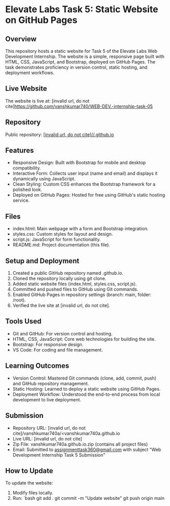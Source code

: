 # Elevate Labs Task 5: Static Website on GitHub Pages

## Overview
This repository hosts a static website for Task 5 of the Elevate Labs Web Development Internship. The website is a simple, responsive page built with HTML, CSS, JavaScript, and Bootstrap, deployed on GitHub Pages. The task demonstrates proficiency in version control, static hosting, and deployment workflows.

## Live Website
The website is live at: [invalid url, do not cite]https://github.com/vanshkumar740/WEB-DEV.-internship-task-05

## Repository
Public repository: [[invalid url, do not cite]/<yourusername>/<yourusername>.github.io](https://github.com/vanshkumar740/WEB-DEV.-internship-task-05)

## Features
- Responsive Design: Built with Bootstrap for mobile and desktop compatibility.
- Interactive Form: Collects user input (name and email) and displays it dynamically using JavaScript.
- Clean Styling: Custom CSS enhances the Bootstrap framework for a polished look.
- Deployed on GitHub Pages: Hosted for free using GitHub's static hosting service.

## Files
- index.html: Main webpage with a form and Bootstrap integration.
- styles.css: Custom styles for layout and design.
- script.js: JavaScript for form functionality.
- README.md: Project documentation (this file).

## Setup and Deployment
1. Created a public GitHub repository named <yourusername>.github.io.
2. Cloned the repository locally using git clone.
3. Added static website files (index.html, styles.css, script.js).
4. Committed and pushed files to GitHub using Git commands.
5. Enabled GitHub Pages in repository settings (branch: main, folder: /root).
6. Verified the live site at [invalid url, do not cite].

## Tools Used
- Git and GitHub: For version control and hosting.
- HTML, CSS, JavaScript: Core web technologies for building the site.
- Bootstrap: For responsive design.
- VS Code: For coding and file management.

## Learning Outcomes
- Version Control: Mastered Git commands (clone, add, commit, push) and GitHub repository management.
- Static Hosting: Learned to deploy a static website using GitHub Pages.
- Deployment Workflow: Understood the end-to-end process from local development to live deployment.

## Submission
- Repository URL: [invalid url, do not cite]/vanshkumar740a/<vanshkumar740a.github.io
- Live URL: [invalid url, do not cite]
- Zip File: vanshkumar740a.github.io.zip (contains all project files)
- Email: Submitted to assignmenttask360@gmail.com with subject "Web Development Internship Task 5 Submission"

## How to Update
To update the website:
1. Modify files locally.
2. Run:
   `bash
   git add .
   git commit -m "Update website"
   git push origin main
